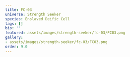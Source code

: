 ```yaml
---
title: FC-03
universe: Strength Seeker
species: Enslaved Deific Cell
tags: []
bio: ''
featured: assets/images/strength-seeker/fc-03/FC03.png
gallery:
- assets/images/strength-seeker/fc-03/FC03.png
order: 9.0
---
```

